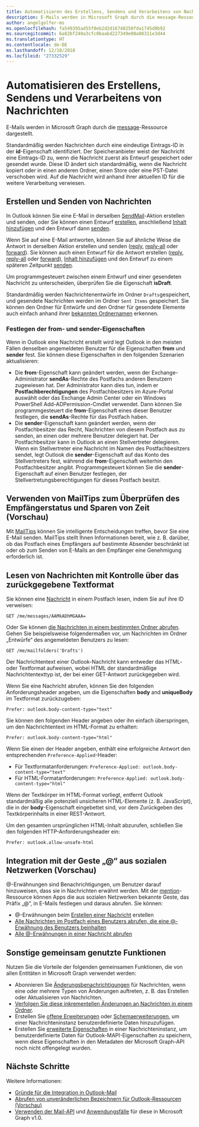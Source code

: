 ```yaml
---
title: Automatisieren des Erstellens, Sendens und Verarbeitens von Nachrichten
description: E-Mails werden in Microsoft Graph durch die message-Ressource dargestellt.
author: angelgolfer-ms
ms.openlocfilehash: fa549395ad55f0eb2d2d16748250fda1745d8b92
ms.sourcegitcommit: 6a82bf240a3cfc0baabd227349e08a08311e3d44
ms.translationtype: HT
ms.contentlocale: de-DE
ms.lasthandoff: 12/18/2018
ms.locfileid: "27332529"
---
```

# <a name="automate-creating-sending-and-processing-messages"></a>Automatisieren des Erstellens, Sendens und Verarbeitens von Nachrichten

E-Mails werden in Microsoft Graph durch die [message](/graph/api/resources/message?view=graph-rest-1.0)-Ressource dargestellt.

Standardmäßig werden Nachrichten durch eine eindeutige Eintrags-ID in der **id**-Eigenschaft identifiziert. Der Speicheranbieter weist der Nachricht eine Eintrags-ID zu, wenn die Nachricht zuerst als Entwurf gespeichert oder gesendet wurde. Diese ID ändert sich standardmäßig, wenn die Nachricht kopiert oder in einen anderen Ordner, einen Store oder eine PST-Datei verschoben wird. Auf die Nachricht wird anhand ihrer aktuellen ID für die weitere Verarbeitung verwiesen.

## <a name="creating-and-sending-mail"></a>Erstellen und Senden von Nachrichten

In Outlook können Sie eine E-Mail in derselben [SendMail](/graph/api/user-sendmail?view=graph-rest-1.0)-Aktion erstellen und senden, oder Sie können einen Entwurf [erstellen](/graph/api/user-post-messages?view=graph-rest-1.0), anschließend [Inhalt hinzufügen](/graph/api/message-update?view=graph-rest-1.0) und den Entwurf dann [senden](/graph/api/message-send?view=graph-rest-1.0).

Wenn Sie auf eine E-Mail antworten, können Sie auf ähnliche Weise die Antwort in derselben Aktion erstellen und senden ([reply](/graph/api/message-reply?view=graph-rest-1.0), [reply-all](/graph/api/message-replyall?view=graph-rest-1.0) oder [forward](/graph/api/message-forward?view=graph-rest-1.0)). Sie können auch einen Entwurf für die Antwort erstellen ([reply](/graph/api/message-createreply?view=graph-rest-1.0), [reply-all](/graph/api/message-createreplyall?view=graph-rest-1.0) oder [forward](/graph/api/message-createforward?view=graph-rest-1.0)), [Inhalt hinzufügen](/graph/api/message-update?view=graph-rest-1.0) und den Entwurf zu einem späteren Zeitpunkt [senden](/graph/api/message-send?view=graph-rest-1.0).

Um programmgesteuert zwischen einem Entwurf und einer gesendeten Nachricht zu unterscheiden, überprüfen Sie die Eigenschaft **isDraft**.

Standardmäßig werden Nachrichtenentwürfe im Ordner `Drafts`gespeichert, und gesendete Nachrichten werden im Ordner `Sent Items` gespeichert. Sie können den Ordner für Entwürfe und den Ordner für gesendete Elemente auch einfach anhand ihrer [bekannten Ordnernamen](/graph/api/resources/mailfolder?view=graph-rest-1.0) erkennen. 

### <a name="setting-the-from-and-sender-properties"></a>Festlegen der from- und sender-Eigenschaften

Wenn in Outlook eine Nachricht erstellt wird legt Outlook in den meisten Fällen denselben angemeldeten Benutzer für die Eigenschaften **from** und **sender** fest. Sie können diese Eigenschaften in den folgenden Szenarien aktualisieren:

- Die **from**-Eigenschaft kann geändert werden, wenn der Exchange-Administrator **sendAs**-Rechte des Postfachs anderen Benutzern zugewiesen hat. Der Administrator kann dies tun, indem er **Postfachberechtigungen** des Postfachbesitzers im Azure-Portal auswählt oder das Exchange Admin Center oder ein Windows PowerShell Add-ADPermission-Cmdlet verwendet. Dann können Sie programmgesteuert die **from**-Eigenschaft eines dieser Benutzer festlegen, die **sendAs**-Rechte für das Postfach haben.
- Die **sender**-Eigenschaft kann geändert werden, wenn der Postfachbesitzer das Recht, Nachrichten von diesem Postfach aus zu senden, an einen oder mehrere Benutzer delegiert hat. Der Postfachbesitzer kann in Outlook an einen Stellvertreter delegieren. Wenn ein Stellvertreter eine Nachricht im Namen des Postfachbesitzers sendet, legt Outlook die **sender**-Eigenschaft auf das Konto des Stellvertreters fest, während die **from**-Eigenschaft weiterhin den Postfachbesitzer angibt. Programmgesteuert können Sie die **sender**-Eigenschaft auf einen Benutzer festlegen, der Stellvertretungsberechtigungen für dieses Postfach besitzt.

## <a name="using-mailtips-to-check-recipient-status-and-save-time-preview"></a>Verwenden von MailTips zum Überprüfen des Empfängerstatus und Sparen von Zeit (Vorschau)

Mit [MailTips](/graph/api/resources/mailtips?view=graph-rest-beta) können Sie intelligente Entscheidungen treffen, bevor Sie eine E-Mail senden.
MailTips stellt Ihnen Informationen bereit, wie z. B. darüber, ob das Postfach eines Empfängers auf bestimmte Absender beschränkt ist oder ob zum Senden von E-Mails an den Empfänger eine Genehmigung erforderlich ist.


## <a name="reading-messages-with-control-over-the-body-format-returned"></a>Lesen von Nachrichten mit Kontrolle über das zurückgegebene Textformat

Sie können eine [Nachricht](/graph/api/message-get?view=graph-rest-1.0) in einem Postfach lesen, indem Sie auf ihre ID verweisen:

<!-- {
  "blockType": "ignored",
  "sampleKeys": ["AAMkADhMGAAA="]
}-->
```http
GET /me/messages/AAMkADhMGAAA=
```

Oder Sie können [die Nachrichten in einem bestimmten Ordner abrufen](/graph/api/user-list-messages?view=graph-rest-1.0). Gehen Sie beispielsweise folgendermaßen vor, um Nachrichten im Ordner „Entwürfe“ des angemeldeten Benutzers zu lesen:

<!-- { "blockType": "ignored" } -->
```http
GET /me/mailfolders('Drafts')
```

Der Nachrichtentext einer Outlook-Nachricht kann entweder das HTML- oder Textformat aufweisen, wobei HTML der standardmäßige Nachrichtentexttyp ist, der bei einer GET-Antwort zurückgegeben wird.

Wenn Sie eine Nachricht abrufen, können Sie den folgenden Anforderungsheader angeben, um die Eigenschaften **body** and **uniqueBody** im Textformat zurückzugeben:

```http
Prefer: outlook.body-content-type="text"
```

Sie können den folgenden Header angeben oder ihn einfach überspringen, um den Nachrichtentext im HTML-Format zu erhalten:

```http
Prefer: outlook.body-content-type="html"
```

Wenn Sie einen der Header angeben, enthält eine erfolgreiche Antwort den entsprechenden `Preference-Applied`-Header:

- Für Textformatanforderungen: `Preference-Applied: outlook.body-content-type="text"`
- Für HTML-Formatanforderungen: `Preference-Applied: outlook.body-content-type="html"`

Wenn der Textkörper im HTML-Format vorliegt, entfernt Outlook standardmäßig alle potenziell unsicheren HTML-Elemente (z. B. JavaScript), die in der **body**-Eigenschaft eingebettet sind, vor dem Zurückgeben des Textkörperinhalts in einer REST-Antwort.

Um den gesamten ursprünglichen HTML-Inhalt abzurufen, schließen Sie den folgenden HTTP-Anforderungsheader ein:

```http
Prefer: outlook.allow-unsafe-html
```

## <a name="integrating-with--social-gesture-preview"></a>Integration mit der Geste „@“ aus sozialen Netzwerken (Vorschau)

@-Erwähnungen sind Benachrichtigungen, um Benutzer darauf hinzuweisen, dass sie in Nachrichten erwähnt werden. Mit der [mention](/graph/api/resources/mention?view=graph-rest-beta)-Ressource können Apps die aus sozialen Netzwerken bekannte Geste, das Präfix „@“, in E-Mails festlegen und daraus abrufen.
Sie können:

- @-Erwähnungen beim [Erstellen einer Nachricht](/graph/api/user-post-messages?view=graph-rest-beta#request-2) erstellen
- [Alle Nachrichten im Postfach eines Benutzers abrufen, die eine @-Erwähnung des Benutzers beinhalten](/graph/api/user-list-messages?view=graph-rest-beta#request-2)
- [Alle @-Erwähnungen in einer Nachricht abrufen](/graph/api/message-get?view=graph-rest-beta#request-2)

## <a name="other-shared-capabilities"></a>Sonstige gemeinsam genutzte Funktionen

Nutzen Sie die Vorteile der folgenden gemeinsamen Funktionen, die von allen Entitäten in Microsoft Graph verwendet werden:

- Abonnieren Sie [Änderungsbenachrichtigungen](/graph/api/resources/webhooks?view=graph-rest-1.0) für Nachrichten, wenn eine oder mehrere Typen von Änderungen auftreten, z. B. das Erstellen oder Aktualisieren von Nachrichten.
- [Verfolgen Sie diese inkrementellen Änderungen an Nachrichten in einem Ordner](delta-query-messages.md).
- Erstellen Sie [offene Erweiterungen](extensibility-overview.md#open-extensions) oder [Schemaerweiterungen](extensibility-overview.md#schema-extensions), um einer Nachrichteninstanz benutzerdefinierte Daten hinzuzufügen.
- Erstellen Sie [erweiterte Eigenschaften](/graph/api/resources/extended-properties-overview?view=graph-rest-1.0) in einer Nachrichteninstanz, um benutzerdefinierte Daten für Outlook-MAPI-Eigenschaften zu speichern, wenn diese Eigenschaften in den Metadaten der Microsoft Graph-API noch nicht offengelegt wurden.

## <a name="next-steps"></a>Nächste Schritte

Weitere Informationen:

- [Gründe für die Integration in Outlook-Mail](outlook-mail-concept-overview.md)
- [Abrufen von unveränderlichen Bezeichnern für Outlook-Ressourcen (Vorschau)](outlook-immutable-id.md)
- [Verwenden der Mail-API](/graph/api/resources/mail-api-overview?view=graph-rest-1.0) und [Anwendungsfälle](/graph/api/resources/mail-api-overview?view=graph-rest-1.0#common-use-cases) für diese in Microsoft Graph v1.0.
